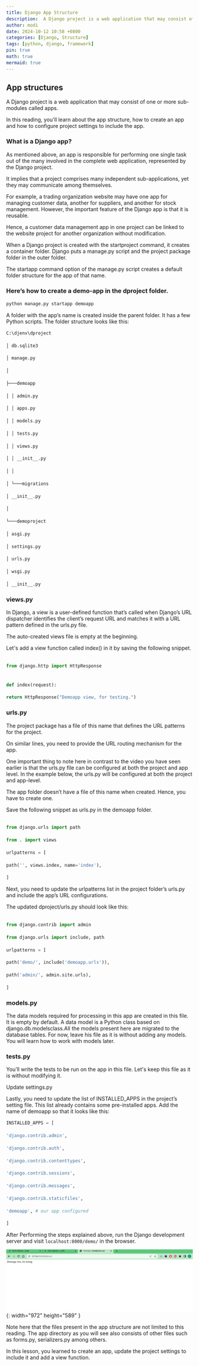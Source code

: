 ```yaml
---
title: Django App Structure
description:  A Django project is a web application that may consist of one or more sub-modules called apps. 
author: modi
date: 2024-10-12 10:58 +0800
categories: [Django, Structure]
tags: [python, django, framework]
pin: true
math: true
mermaid: true
---
```


## App structures

A Django project is a web application that may consist of one or more sub-modules called apps. 

In this reading, you'll learn about the app structure, how to create an app and how to configure project settings to include the app.

### What is a Django app?

As mentioned above, an app is responsible for performing one single task out of the many involved in the complete web application, represented by the Django project. 

It implies that a project comprises many independent sub-applications, yet they may communicate among themselves.

For example, a trading organization website may have one app for managing customer data, another for suppliers, and another for stock management. However, the important feature of the Django app is that it is reusable.

Hence, a customer data management app in one project can be linked to the website project for another organization without modification.

When a Django project is created with the startproject command, it creates a container folder. Django puts a manage.py script and the project package folder in the outer folder.

The startapp command option of the manage.py script creates a default folder structure for the app of that name.



### Here’s how to create a demo-app in the dproject folder.

```bash
python manage.py startapp demoapp
```

A folder with the app’s name is created inside the parent folder. It has a few Python scripts. The folder structure looks like this: 



```bash
C:\djenv\dproject

│ db.sqlite3

│ manage.py

│

├───demoapp

│ │ admin.py

│ │ apps.py

│ │ models.py

│ │ tests.py

│ │ views.py

│ │ __init__.py

│ │

│ └───migrations

│ __init__.py

│

└───demoproject

│ asgi.py

│ settings.py

│ urls.py

│ wsgi.py

│ __init__.py

```

### views.py

In Django, a view is a user-defined function that’s called when Django’s URL dispatcher identifies the client’s request URL and matches it with a URL pattern defined in the urls.py file.

The auto-created views file is empty at the beginning.

Let's add a view function called index() in it by saving the following snippet.

```py

from django.http import HttpResponse


def index(request):

return HttpResponse("Demoapp view, for testing.")

```

### urls.py

The project package has a file of this name that defines the URL patterns for the project. 

On similar lines, you need to provide the URL routing mechanism for the app.

One important thing to note here in contrast to the video you have seen earlier is that the urls.py file can be configured at both the project and app level. In the example below, the urls.py will be configured at both the project and app-level.


The app folder doesn’t have a file of this name when created. Hence, you have to create one.

Save the following snippet as urls.py in the demoapp folder.

```py

from django.urls import path

from . import views

urlpatterns = [

path('', views.index, name='index'),

]

```

Next, you need to update the urlpatterns list in the project folder’s urls.py and include the app’s URL configurations.

The updated dproject/urls.py should look like this:

```py

from django.contrib import admin

from django.urls import include, path

urlpatterns = [

path('demo/', include('demoapp.urls')),

path('admin/', admin.site.urls),

]

```

### models.py

The data models required for processing in this app are created in this file. It is empty by default. A data model is a Python class based on django.db.modelsclass.All the models present here are migrated to the database tables. For now, leave his file as it is without adding any models. You will learn how to work with models later.

### tests.py

You’ll write the tests to be run on the app in this file. Let's keep this file as it is without modifying it.

Update settings.py

Lastly, you need to update the list of INSTALLED_APPS in the project’s setting file. This list already contains some pre-installed apps. Add the name of demoapp so that it looks like this:



```py
INSTALLED_APPS = [

'django.contrib.admin',

'django.contrib.auth',

'django.contrib.contenttypes',

'django.contrib.sessions',

'django.contrib.messages',

'django.contrib.staticfiles',

'demoapp', # our app configured

]
```



After Performing the steps explained above, run the Django development server and visit `localhost:8000/demo/` in the browser.

![](https://github.com/JoseModi97/images/blob/main/33db13c2-da62-4a7c-adea-7fb677b5ab71.png){: width="972" height="589" }

Note here that the files present in the app structure are not limited to this reading. The app directory as you will see also consists of other files such as forms.py, serializers.py among others.

In this lesson, you learned to create an app, update the project settings to include it and add a view function.